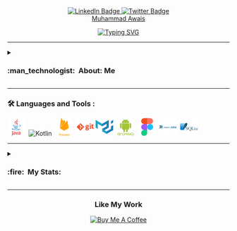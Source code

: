 
<div id="header" align="center">
  <a href="https://www.linkedin.com/in/mughal963">
    <img src="https://img.shields.io/badge/LinkedIn-blue?style=for-the-badge&logo=linkedin&logoColor=white" alt="LinkedIn Badge"/>
  </a>
   <a href="https://twitter.com/mughal963">
    <img src="https://img.shields.io/badge/Twitter-blue?style=for-the-badge&logo=twitter&logoColor=white" alt="Twitter Badge"/>
  </a>
</div>
  <div align="center">
   <div class="badge-base LI-profile-badge" data-locale="en_US" data-size="medium" data-theme="dark" data-type="HORIZONTAL" data-vanity="mughal963" data-version="v1"><a class="badge-base__link LI-simple-link" href="https://pk.linkedin.com/in/mughal963?trk=profile-badge">Muhammad Awais</a></div>
              
  [![Typing SVG](https://readme-typing-svg.herokuapp.com?font=Lobster&size=30&color=F7F7F7&background=FFFFFF00&center=true&vCenter=true&lines=+Hey+There++I'm+Muhammad+Awais)](https://git.io/typing-svg)
   </div>


---

<details>
   <summary><h3>:man_technologist:&nbsp;&nbsp;About:&nbsp;Me</h3></summary>
 
I am an Android Developer <img src="https://media.giphy.com/media/WUlplcMpOCEmTGBtBW/giphy.gif" width="30"> from Pakistan 🇵🇰
- 💞️ I’m looking to collaborate on Android Projects as well as on Android Open Sources.
- :telescope: 
- 🌱 I’m currently learning JetPack Compose and Advanced Android Development.
- :zap: In my free time, I solve problems on HackerRank, try to contribute in Android Open-Source and read tech articles.
- :mailbox:How to reach me: [![Linkedin Badge](https://img.shields.io/badge/-mughal963-blue?style=flat&logo=Linkedin&logoColor=white)](https://www.linkedin.com/in/mughal963/) [![Gmail Badge](https://img.shields.io/badge/-mughal963@gmail.com-white?style=flat&logo=Gmail&logoColor=red)](#)
</details>

---

### :hammer_and_wrench: Languages and Tools :
<div>
    <img src="https://github.com/devicons/devicon/blob/master/icons/java/java-original-wordmark.svg" title="Java" alt="Java" width="40" height="40"/>&nbsp;
      <img src="https://github.com/mughal963/mughal963/blob/main/kotlin_badge.svg" title="Kotlin" alt="Kotlin" width="40" height="40"/>&nbsp;
  <img src="https://github.com/devicons/devicon/blob/master/icons/firebase/firebase-plain-wordmark.svg" title="Firebase" alt="Firebase" width="40" height="40"/>&nbsp;
  <img src="https://github.com/devicons/devicon/blob/master/icons/git/git-plain-wordmark.svg" title="Git" **alt="Git" width="40" height="40"/>
  <img src="https://github.com/devicons/devicon/blob/master/icons/materialui/materialui-original.svg" title="Material UI" alt="Material UI" width="40" height="40"/>&nbsp;
    <img src="https://github.com/devicons/devicon/blob/master/icons/android/android-plain-wordmark.svg" title="Android" alt="Android" width="40" height="40"/>&nbsp;
      <img src="https://github.com/devicons/devicon/blob/master/icons/figma/figma-original.svg" title="Figma" alt="Figma" width="40" height="40"/>&nbsp;
   <img src="https://github.com/devicons/devicon/blob/master/icons/intellij/intellij-original-wordmark.svg" title="IntelliJ" alt="IntelliJ" width="40" height="40"/>&nbsp;
     <img src="https://github.com/devicons/devicon/blob/master/icons/sqlite/sqlite-original-wordmark.svg" title="SQlite" alt="SQlite" width="40" height="40"/>&nbsp;
  
 <!--     <img src="https://github.com/devicons/devicon/blob/master/icons/github/github-original-wordmark.svg" title="Github" alt="Github" width="40" height="40"/>&nbsp;
--->

  </div>

---

<details>
   <summary><h3>:fire:&nbsp;&nbsp;My&nbsp;Stats:</h3></summary>
 
<div align="center">
 
[![GitHub Streak](http://github-readme-streak-stats.herokuapp.com?user=mughal963&theme=dracula)](https://git.io/streak-stats) 
![Your Repository’s Stats](https://github-readme-stats.vercel.app/api?username=mughal963&show_icons=true&theme=dracula)
  
  </div>
  
  <div>
  
   [![Top Langs](https://github-readme-stats.vercel.app/api/top-langs/?username=mughal963&theme=dracula)](https://github.com/mughal963/github-readme-stats)
  [![trophy](https://github-profile-trophy.vercel.app/?username=mughal963&theme=dracula)](https://github.com/mughal963/github-profile-trophy)
  
  <img src = "https://github-profile-summary-cards.vercel.app/api/cards/profile-details?username=mughal963&theme=dracula"/>
  </div>
  </details>
  
  ---
  
  <div align="center">
  <h3>Like My Work</h3>
  <a href="https://www.buymeacoffee.com/mughal963" target="_blank"><img src="https://cdn.buymeacoffee.com/buttons/v2/default-yellow.png" alt="Buy Me A Coffee" height="60px" width="217px" ></a>
  </div>


